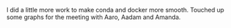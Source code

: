 I did a little more work to make conda and docker more smooth. Touched up some graphs for the meeting with Aaro, Aadam and Amanda. 